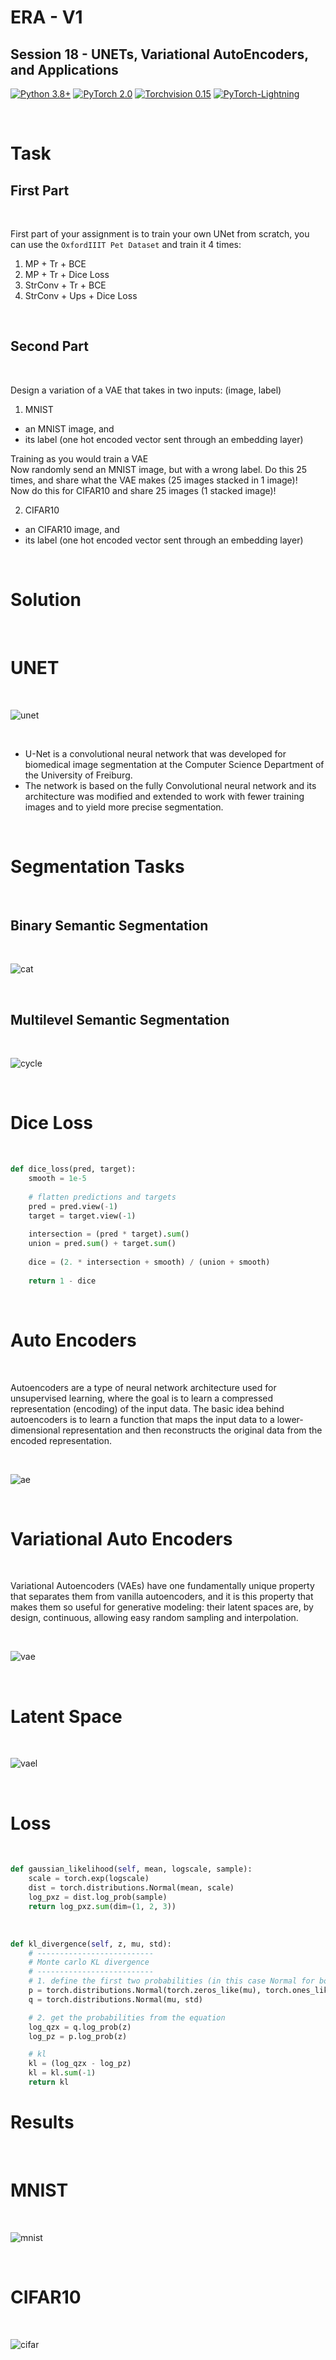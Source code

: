 # ERA - V1

## Session 18 - UNETs, Variational AutoEncoders, and Applications

[![Python 3.8+](https://img.shields.io/badge/python-3.8+-blue.svg)](https://www.python.org/downloads/release/python-380/)
[![PyTorch 2.0](https://img.shields.io/badge/torch-v2.0-brightgreen)](https://pytorch.org/docs/stable/index.html)
[![Torchvision 0.15](https://img.shields.io/badge/torchvision-v0.15-green)](https://pytorch.org/vision/stable/index.html)
[![PyTorch-Lightning](https://img.shields.io/badge/pytorch_lightning-v2.0.6-red)](https://lightning.ai/docs/pytorch/latest/)

<br>

# Task

## First Part

<br>

First part of your assignment is to train your own UNet from scratch, you can use the `OxfordIIIT Pet Dataset` and train it 4 times:

1. MP + Tr + BCE
2. MP + Tr + Dice Loss
3. StrConv + Tr + BCE
4. StrConv + Ups + Dice Loss

<br>

## Second Part

<br>

Design a variation of a VAE that takes in two inputs: (image, label)

1. MNIST
* an MNIST image, and
* its label (one hot encoded vector sent through an embedding layer)

Training as you would train a VAE  
Now randomly send an MNIST image, but with a wrong label. 
Do this 25 times, and share what the VAE makes (25 images stacked in 1 image)!     
Now do this for CIFAR10 and share 25 images (1 stacked image)!

2. CIFAR10
* an CIFAR10 image, and
* its label (one hot encoded vector sent through an embedding layer)

<br>

# Solution

<br>

# UNET 

<br>

![unet](../Results/Session%2018/unet.gif)

<br>

* U-Net is a convolutional neural network that was developed for biomedical image segmentation at the Computer Science Department of the University of Freiburg. 
* The network is based on the fully Convolutional neural network and its architecture was modified and extended to work with fewer training images and to yield more precise segmentation.

<br>

# Segmentation Tasks

<br>

## Binary Semantic Segmentation

<br>

![cat](../Results/Session%2018/cat_mask.jpg)

<br>

## Multilevel Semantic Segmentation

<br>

![cycle](../Results/Session%2018/cycle.png)

<br>

# Dice Loss

<br>

```python
def dice_loss(pred, target):
    smooth = 1e-5
    
    # flatten predictions and targets
    pred = pred.view(-1)
    target = target.view(-1)
    
    intersection = (pred * target).sum()
    union = pred.sum() + target.sum()
    
    dice = (2. * intersection + smooth) / (union + smooth)
    
    return 1 - dice 
```

<br>

# Auto Encoders

<br>

Autoencoders are a type of neural network architecture used for unsupervised learning, where the goal is to learn a compressed representation (encoding) of the input data. The basic idea behind autoencoders is to learn a function that maps the input data to a lower-dimensional representation and then reconstructs the original data from the encoded representation. 

<br>

![ae](../Results/Session%2018/ae.png)

<br>

# Variational Auto Encoders

<br>

Variational Autoencoders (VAEs) have one fundamentally unique property that separates them from vanilla autoencoders, and it is this property that makes them so useful for generative modeling: their latent spaces are, by design, continuous, allowing easy random sampling and interpolation. 

<br>

![vae](../Results/Session%2018/vae.png)

<br>

# Latent Space

<br>

![vael](../Results/Session%2018/vael.png)

<br>

# Loss

<br>

```python
def gaussian_likelihood(self, mean, logscale, sample):
    scale = torch.exp(logscale)
    dist = torch.distributions.Normal(mean, scale)
    log_pxz = dist.log_prob(sample)
    return log_pxz.sum(dim=(1, 2, 3))
```

<br>

```python
def kl_divergence(self, z, mu, std):
    # --------------------------
    # Monte carlo KL divergence
    # --------------------------
    # 1. define the first two probabilities (in this case Normal for both)
    p = torch.distributions.Normal(torch.zeros_like(mu), torch.ones_like(std))
    q = torch.distributions.Normal(mu, std)

    # 2. get the probabilities from the equation
    log_qzx = q.log_prob(z)
    log_pz = p.log_prob(z)

    # kl
    kl = (log_qzx - log_pz)
    kl = kl.sum(-1)
    return kl
```

# Results

<br>

# MNIST

<br>

![mnist](../Results/Session%2018/mnist.png)

<br>

# CIFAR10

<br>

![cifar](../Results/Session%2018/cifar.png)

<br>